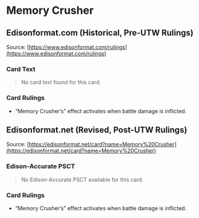# Memory Crusher

## Edisonformat.com (Historical, Pre-UTW Rulings)

Source: [https://www.edisonformat.com/rulings](https://www.edisonformat.com/rulings)

### Card Text

> No card text found for this card.

### Card Rulings

*   “Memory Crusher’s” effect activates when battle damage is inflicted.

## Edisonformat.net (Revised, Post-UTW Rulings)

Source: [https://edisonformat.net/card?name=Memory%20Crusher](https://edisonformat.net/card?name=Memory%20Crusher)

### Edison-Accurate PSCT

> No Edison-Accurate PSCT available for this card.

### Card Rulings

*   “Memory Crusher’s” effect activates when battle damage is inflicted.
            